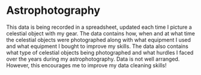 # Astrophotography
This data is being recorded in a spreadsheet, updated each time I picture a celestial object with my gear. The data contains how, when and at what time the celestial objects were photographed along with what equipment I used and what equipment I bought to improve my skills. The data also contains what type of celestial objects being photographed and what hurdles I faced over the years during my astrophotography. Data is not well arranged. However, this encourages me to improve my data cleaning skills!

